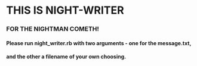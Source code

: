 # THIS IS NIGHT-WRITER
### FOR THE NIGHTMAN COMETH!

#### Please run night_writer.rb with two arguments - one for the message.txt,
#### and the other a filename of your own choosing.
